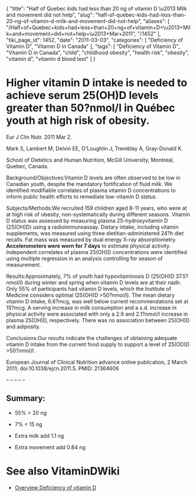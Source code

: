 {
    "title": "Half of Quebec kids had less than 20 ng of vitamin D \u2013 Milk and movement did not help",
    "slug": "half-of-quebec-kids-had-less-than-20-ng-of-vitamin-d-milk-and-movement-did-not-help",
    "aliases": [
        "/Half+of+Quebec+kids+had+less+than+20+ng+of+vitamin+D+\u2013+Milk+and+movement+did+not+help+\u2013+Mar+2011",
        "/1452"
    ],
    "tiki_page_id": 1452,
    "date": "2011-03-03",
    "categories": [
        "Deficiency of Vitamin D",
        "Vitamin D in Canada"
    ],
    "tags": [
        "Deficiency of Vitamin D",
        "Vitamin D in Canada",
        "child",
        "childhood obesity",
        "health risk",
        "obesity",
        "vitamin d",
        "vitamin d blood test"
    ]
}


# Higher vitamin D intake is needed to achieve serum 25(OH)D levels greater than 50?nmol/l in Québec youth at high risk of obesity.

Eur J Clin Nutr. 2011 Mar 2. 

Mark S, Lambert M, Delvin EE, O'Loughlin J, Tremblay A, Gray-Donald K.

School of Dietetics and Human Nutrition, McGill University, Montreal, Quebec, Canada.

Background/Objectives:Vitamin D levels are often observed to be low in Canadian youth, despite the mandatory fortification of fluid milk. We identified modifiable correlates of plasma vitamin D concentrations to inform public health efforts to remediate low-vitamin D status.

Subjects/Methods:We recruited 159 children aged 8-11 years, who were at at high risk of obesity, non-systematically during different seasons. Vitamin D status was assessed by measuring plasma 25-hydroxyvitamin D (25(OH)D) using a radioimmunoassay. Dietary intake, including vitamin supplements, was measured using three dietitian-administered 24?h diet recalls. Fat mass was measured by dual energy X-ray absorptiometry.  **Accelerometers were worn for 7 days**  to estimate physical activity. Independent correlates of plasma 25(OH)D concentrations were identified using multiple regression in an analysis controlling for season of measurement.

Results:Approximately, 7% of youth had hypovitaminosis D (25(OH)D 37.5?nmol/l) during winter and spring when vitamin D levels are at their nadir. Only 55% of participants had vitamin D levels, which the Institute of Medicine considers optimal (25(OH)D >50?nmol/l). The mean dietary vitamin D intake, 6.6?mcg, was well below current recommendations set at 15?mcg. A serving increase in milk consumption and a s.d. increase in physical activity were associated with only a 2.9 and 2.1?nmol/l increase in plasma 25(OH)D, respectively. There was no association between 25(OH)D and adiposity.

Conclusions:Our results indicate the challenges of obtaining adequate vitamin D intake from the current food supply to support a level of 25(OD)D >50?nmol/l.

European Journal of Clinical Nutrition advance online publication, 2 March 2011; doi:10.1038/ejcn.2011.5. PMID: 21364606 

– – – – – 

## Summary:

* 55% > 20 ng

* 7% < 15 ng

* Extra milk add 1.1 ng 

* Extra movement add 0.84 ng

# See also VitaminDWiki

* [Overview Deficiency of vitamin D](/posts/overview-deficiency-of-vitamin-d)